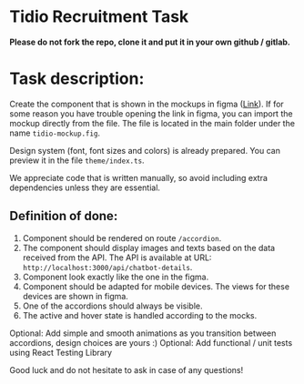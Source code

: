 # Tidio Recruitment Task

**Please do not fork the repo, clone it and put it in your own github / gitlab.**

# Task description:
Create the component that is shown in the mockups in figma ([Link](https://www.figma.com/file/7IeOBewCvUmiX7s65Z068f/Front?node-id=1%3A33131)).
If for some reason you have trouble opening the link in figma, you can import the mockup directly from the file. 
The file is located in the main folder under the name `tidio-mockup.fig`.

Design system (font, font sizes and colors) is already prepared. You can preview it in the file `theme/index.ts`.

We appreciate code that is written manually, so avoid including extra dependencies unless they are essential.

## Definition of done:

1. Component should be rendered on route `/accordion`.
2. The component should display images and texts based on the data received from the API. The API is available at URL: `http://localhost:3000/api/chatbot-details`.
3. Component look exactly like the one in the figma.
4. Component should be adapted for mobile devices. The views for these devices are shown in figma.
5. One of the accordions should always be visible.
6. The active and hover state is handled according to the mocks.

Optional: Add simple and smooth animations as you transition between accordions, design choices are yours :)
Optional: Add functional / unit tests using React Testing Library


Good luck and do not hesitate to ask in case of any questions!
